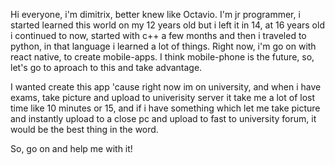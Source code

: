 Hi everyone, i'm dimitrix, better knew like Octavio. I'm jr programmer, i started learned this world on my 12 years old but i left it in 14, at 16 years old i continued to now,
started with c++ a few months and then i traveled to python, in that language i learned a lot of things. Right now, i'm go on with react native, to create mobile-apps.
I think mobile-phone is the future, so, let's go to aproach to this and take advantage.

I wanted create this app 'cause right now im on university, and when i have exams, take picture and upload to univerisity server it take me a lot of lost time like 10 minutes or 15,
and if i have something which let me take picture and instantly upload to a close pc and upload to fast to university forum, it would be the best thing in the word.

So, go on and help me with it!

